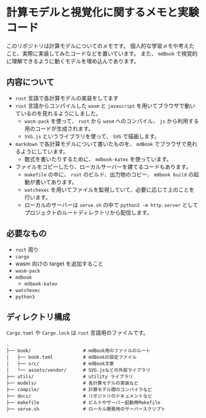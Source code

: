 # 計算モデルと視覚化に関するメモと実験コード

このリポジトリは計算モデルについてのメモです。
個人的な学習メモや考えたこと、実際に実装してみたコードなどを置いています。
また、 `mdBook` で視覚的に理解できるように動くモデルを埋め込んであります。

## 内容について
- `rust` 言語で各計算モデルの実装をしてます
- `rust` 言語からコンパイルした `wasm` と `javascript` を用いてブラウザで動いているのを見れるようにしました。   
    - `wacm-pack` を使って、 `rust` から `wasm` へのコンパイル、 `js` から利用する用のコードが生成されます。
    - `SVG.js` というライブラリを使って、 `SVG` で描画します。
- `markdown` で各計算モデルについて書いたものを、 `mdBook` でブラウザで見れるようにしています。
    - 数式を書いたりするために、 `mdbook-katex` を使っています。
- ファイルをコピーしたり、ローカルサーバーを建てるコードもあります。
    - `makefile` の中に、 `rust` のビルド、出力物のコピー、 `mdbook build` の起動が書いてあります。
    - `watchexec` を用いてファイルを監視していて、必要に応じて上のことを行います。
    - ローカルのサーバーは `serve.sh` の中で  `python3 -m http.server` としてプロジェクトのルートディレクトリから配信します。

## 必要なもの
- `rust` 周り
 - `cargo`
 - wasm 向けの target を追加すること
- `wasm-pack`
- `mdbook`
    - `mdbook-katex`
- `watchexec`
- `python3`

## ディレクトリ構成
`Cargo.toml` や `Cargo.lock` は `rust` 言語用のファイルです。

```
.
├── book/                   # mdBook用のファイルのルート
│   ├── book.toml           # mdBookの設定ファイル
│   ├── src/                # mdBook文章
│   └── assets/vendor/      # SVG.jsなどの外部ライブラリ
├── utils/                  # utility ライブラリ
├── models/                 # 各計算モデルの実装など
├── compile/                # 計算モデル間のコンパイラなど
├── docs/                   # リポジトリのドキュメントなど
├── makefile                # ビルドやサーバー起動用Makefile
├── serve.sh                # ローカル開発用のサーバースクリプト
```
